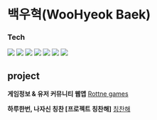 # 백우혁(WooHyeok Baek)

### Tech

<img src="https://img.shields.io/badge/HTML-E34F26?style=flat-square&logo=HTML&logoColor=white" /> <img src="https://img.shields.io/badge/CSS-1572B6?style=flat-square&logo=CSS&logoColor=white"/> <img src="https://img.shields.io/badge/javascript-F7DF1E?style=flat-square&logo=javascript&logoColor=white"/>  <img src="https://img.shields.io/badge/react-61DAFB?style=flat-square&logo=react&logoColor=white"/> <img src="https://img.shields.io/badge/node.js-339933?style=flat-square&logo=node.js&logoColor=white"/> <img src="https://img.shields.io/badge/mongoDB-47A248?style=flat-square&logo=mongoDB&logoColor=white"/> <img src="https://img.shields.io/badge/Git-F05032?style=flat-square&logo=Git&logoColor=white"/>

## project

**게임정보 & 유저 커뮤니티 웹앱**
<a href="https://woohyeok97.github.io">Rottne games</a>

**하루한번, 나자신 칭찬 [프로젝트 칭찬해]**
<a href="https://woohyeok97.github.io">칭찬해</a>




